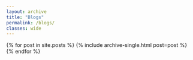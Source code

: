 ```yaml
---
layout: archive       
title: "Blogs"
permalink: /blogs/
classes: wide
---
```


<div class="posts-list grid grid-cols-3 gap-6">
  {% for post in site.posts %}
    {% include archive-single.html post=post %}
  {% endfor %}
</div>
